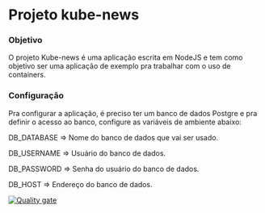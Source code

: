 # Projeto kube-news

### Objetivo
O projeto Kube-news é uma aplicação escrita em NodeJS e tem como objetivo ser uma aplicação de exemplo pra trabalhar com o uso de containers.

### Configuração
Pra configurar a aplicação, é preciso ter um banco de dados Postgre e pra definir o acesso ao banco, configure as variáveis de ambiente abaixo:

DB_DATABASE => Nome do banco de dados que vai ser usado.

DB_USERNAME => Usuário do banco de dados.

DB_PASSWORD => Senha do usuário do banco de dados.

DB_HOST => Endereço do banco de dados.

[![Quality gate](http://168.75.70.245:9000/api/project_badges/quality_gate?project=sonar-kube-news&token=sqb_67a6ec5fae2122c4595b35b9604e64c239e45485)](http://168.75.70.245:9000/dashboard?id=sonar-kube-news)
